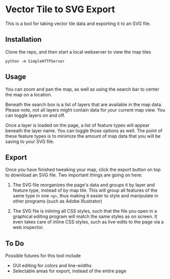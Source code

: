 # Vector Tile to SVG Export

This is a tool for taking vector tile data and exporting it to an SVG file. 

## Installation

Clone the repo, and then start a local webserver to view the map tiles
```
python -m SimpleHTTPServer
```

## Usage

You can zoom and pan the map, as well as using the search bar to center the map on a location.

Beneath the search box is a list of layers that are available in the map data. Please note, not all layers might contain data for your current map view. You can toggle layers on and off.

Once a layer is loaded on the page, a list of feature types will appear beneath the layer name. You can toggle those options as well. The point of these feature types is to minimize the amount of map data that you will be saving to your SVG file.

## Export

Once you have finished tweaking your map, click the export button on top to download an SVG file. Two important things are going on here:

1. The SVG file reorganizes the page's data and groups it by layer and feature type, instead of by map tile. This will group all features of the same type in one `<g>`, thus making it easier to style and manipulate in other programs (such as Adobe Illustrator)

2. The SVG file is inlining all CSS styles, such that the file you open in a graphical editing program will match the same styles as on screen. It even takes care of inline CSS styles, such as live-edits to the page via a web inspector.

## To Do

Possible futures for this tool include
* GUI editing for colors and line-widths
* Selectable areas for export, instead of the entire page